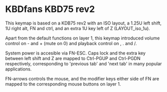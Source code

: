 # KBDfans KBD75 rev2

This keymap is based on a KDB75 rev2 with an ISO layout, a 1.25U left
shift, 1U right alt, FN and ctrl, and an extra 1U key left of Z
(LAYOUT_iso_1u).

Apart from the default functions on layer 1, this keymap introduced
volume control on - and + (mute on 0) and playback control on , . and
/.

System power is accesible via FN-ESC. Caps lock and the extra key
between left shift and Z are mapped to Ctrl-PGUP and Ctrl-PGDN
respectively, corresponding to 'previous tab' and 'next tab' in many
popular applications.

FN-arrows controls the mouse, and the modifier keys either side of FN
are mapped to the corresponding mouse buttons on layer 1.